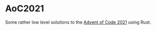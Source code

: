 # AoC2021

Some rather low level solutions to the [Advent of Code 2021](https://adventofcode.com/) using Rust.
